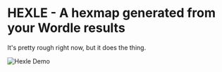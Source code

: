 # HEXLE - A hexmap generated from your Wordle results

It's pretty rough right now, but it does the thing.

![Hexle Demo](https://github.com/mmajcher/hexle/hexle-demo.png)